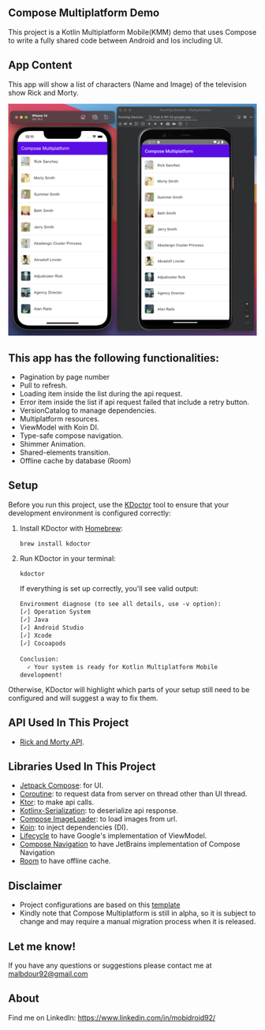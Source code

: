 ## Compose Multiplatform Demo
This project is a Kotlin Multiplatform Mobile(KMM) demo that uses Compose to write a fully shared code between Android and Ios including UI.

## App Content
This app will show a list of characters (Name and Image) of the television show Rick and Morty. 

![](Screenshot.png)

## This app has the following functionalities:
- Pagination by page number
- Pull to refresh.
- Loading item inside the list during the api request.
- Error item inside the list if api request failed that include a retry button.
- VersionCatalog to manage dependencies.
- Multiplatform resources.
- ViewModel with Koin DI.
- Type-safe compose navigation.
- Shimmer Animation.
- Shared-elements transition.
- Offline cache by database (Room)

## Setup
Before you run this project, use the [KDoctor](https://github.com/Kotlin/kdoctor) tool to ensure that your development environment is configured correctly:

1. Install KDoctor with [Homebrew](https://brew.sh/):

    ```text
    brew install kdoctor
    ```

2. Run KDoctor in your terminal:

    ```text
    kdoctor
    ```

   If everything is set up correctly, you'll see valid output:

   ```text
   Environment diagnose (to see all details, use -v option):
   [✓] Operation System
   [✓] Java
   [✓] Android Studio
   [✓] Xcode
   [✓] Cocoapods
   
   Conclusion:
     ✓ Your system is ready for Kotlin Multiplatform Mobile development!
   ```

Otherwise, KDoctor will highlight which parts of your setup still need to be configured and will suggest a way to fix them.

## API Used In This Project
- [Rick and Morty API](https://rickandmortyapi.com/).

## Libraries Used In This Project
- [Jetpack Compose](https://developer.android.com/jetpack/compose): for UI.
- [Coroutine](https://github.com/Kotlin/kotlinx.coroutines): to request data from server on thread other than UI thread. 
- [Ktor](https://ktor.io/docs/getting-started-ktor-client.html): to make api calls.
- [Kotlinx-Serialization](https://github.com/Kotlin/kotlinx.serialization): to deserialize api response. 
- [Compose ImageLoader](https://github.com/qdsfdhvh/compose-imageloader): to load images from url.
- [Koin](https://github.com/InsertKoinIO/koin): to inject dependencies (DI).
- [Lifecycle](https://developer.android.com/jetpack/androidx/releases/lifecycle) to have Google's implementation of ViewModel.
- [Compose Navigation](https://central.sonatype.com/artifact/org.jetbrains.androidx.navigation/navigation-compose) to have JetBrains implementation of Compose Navigation
- [Room](https://developer.android.com/jetpack/androidx/releases/room) to have offline cache.

## Disclaimer
- Project configurations are based on this [template](https://github.com/JetBrains/compose-multiplatform-ios-android-template#readme)
- Kindly note that Compose Multiplatform is still in alpha, so it is subject to change and may require a manual migration process when it is released.

## Let me know!
If you have any questions or suggestions please contact me at malbdour92@gmail.com

## About
Find me on LinkedIn: https://www.linkedin.com/in/mobidroid92/
